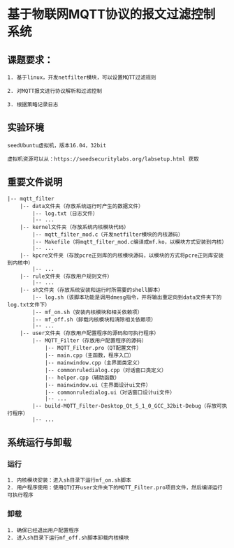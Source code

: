 # 基于物联网MQTT协议的报文过滤控制系统
## 课题要求：

    1. 基于linux，开发netfilter模块，可以设置MQTT过滤规则

    2. 对MQTT报文进行协议解析和过滤控制

    3. 根据策略记录日志

## 实验环境
    seedUbuntu虚拟机，版本16.04，32bit

    虚拟机资源可以从：https://seedsecuritylabs.org/labsetup.html 获取

## 重要文件说明
    |-- mqtt_filter
        |-- data文件夹（存放系统运行时产生的数据文件）
            |-- log.txt（日志文件）
            |-- ...
        |-- kernel文件夹（存放系统内核模块代码）
            |-- mqtt_filter_mod.c（开发netfilter模块的内核源码）
            |-- Makefile（将mqtt_filter_mod.c编译成mf.ko，以模块方式安装到内核）
            |-- ...
        |-- kpcre文件夹（存放pcre正则库的内核模块源码，以模块的方式将pcre正则库安装到内核中）
            |-- ...
        |-- rule文件夹（存放用户规则文件）
            |-- ...
        |-- sh文件夹（存放系统安装和运行时所需要的shell脚本）
            |-- log.sh（该脚本功能是调用dmesg指令，并将输出重定向到data文件夹下的log.txt文件下）
            |-- mf_on.sh（安装内核模块和相关依赖项）
            |-- mf_off.sh（卸载内核模块和清除相关依赖项）
            |-- ...
        |-- user文件夹（存放用户配置程序的源码和可执行程序）
            |-- MQTT_Filter（存放用户配置程序的源码）
                |-- MQTT_Filter.pro（QT配置文件）
                |-- main.cpp（主函数，程序入口）
                |-- mainwindow.cpp（主界面类定义）
                |-- commonruledialog.cpp（对话窗口类定义）
                |-- helper.cpp（辅助函数）
                |-- mainwindow.ui（主界面设计ui文件）
                |-- commonruledialog.ui（对话窗口设计ui文件）
                |-- ...
            |-- build-MQTT_Filter-Desktop_Qt_5_1_0_GCC_32bit-Debug（存放可执行程序）
            |-- ...
 
## 系统运行与卸载
### 运行
    1. 内核模块安装：进入sh目录下运行mf_on.sh脚本
    2. 用户程序使用：使用QT打开user文件夹下的MQTT_Filter.pro项目文件，然后编译运行可执行程序

### 卸载
    1. 确保已经退出用户配置程序
    2. 进入sh目录下运行mf_off.sh脚本卸载内核模块

